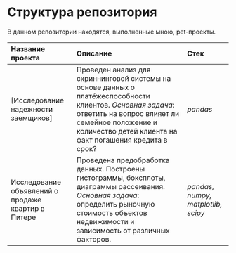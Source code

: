# Структура репозитория
В данном репозитории находятся, выполненные мною, pet-проекты.

| **Название проекта**                            | **Описание**        | **Стек**     |
|:------------------------------------------------| :-------------------|:--------------------------------|
| [Исследование надежности заемщиков]| Проведен анализ для скриннинговой системы на основе данных о платёжеспособности клиентов.  _Основная задача_: ответить на вопрос влияет ли семейное положение и количество детей клиента на факт погашения кредита в срок? | *pandas*|
| Исследование объявлений о продаже квартир в Питере| Проведена предобработка данных. Построены гистограммы, боксплоты, диаграммы рассеивания.  _Основная задача_:  определить рыночную стоимость объектов недвижимости и зависимость от различных факторов. | *pandas, numpy, matplotlib, scipy*|
